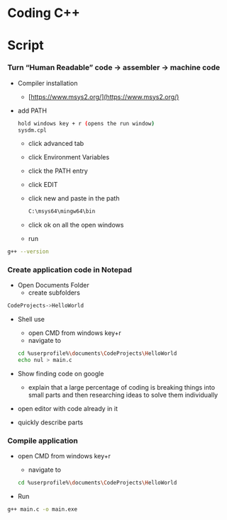 
# Coding C++

# Script

### Turn “Human Readable” code → assembler → machine code

- Compiler installation
    - [https://www.msys2.org/](https://www.msys2.org/)
- add PATH
    
    ```bash
    hold windows key + r (opens the run window)
    sysdm.cpl
    ```
    
    - click advanced tab
    - click Environment Variables
    - click the PATH entry
    - click EDIT
    - click new and paste in the path
        
        ```bash
        C:\msys64\mingw64\bin
        ```
        
    
    - click ok on all the open windows
    - run

```bash
g++ --version
```

### Create application code in Notepad

- Open Documents Folder
    - create subfolders

```bash
CodeProjects->HelloWorld
```

- Shell use
    - open CMD from windows key+r
    - navigate to <copy link from explorer window>
    
    ```bash
    cd %userprofile%\documents\CodeProjects\HelloWorld
    echo nul > main.c
    ```
    
- Show finding code on google
    - explain that a large percentage of coding is breaking things into small parts and then researching ideas to solve them individually
- open editor with code already in it
- quickly describe parts

### Compile application

- open CMD from windows key+r
    - navigate to <copy link from explorer window>
    
    ```bash
    cd %userprofile%\documents\CodeProjects\HelloWorld
    ```
    
- Run

```bash
g++ main.c -o main.exe
```
